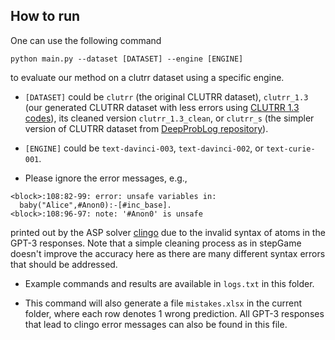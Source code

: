 ## How to run
One can use the following command
```
python main.py --dataset [DATASET] --engine [ENGINE]
```
to evaluate our method on a clutrr dataset using a specific engine.

- `[DATASET]` could be `clutrr` (the original CLUTRR dataset), `clutrr_1.3` (our generated CLUTRR dataset with less errors using [CLUTRR 1.3 codes](https://github.com/facebookresearch/clutrr/tree/develop)), its cleaned version `clutrr_1.3_clean`, or `clutrr_s` (the simpler version of CLUTRR dataset from [DeepProbLog repository](https://github.com/ML-KULeuven/deepproblog/tree/master/src/deepproblog/examples/CLUTRR/data)). 

- `[ENGINE]` could be `text-davinci-003`, `text-davinci-002`, or `text-curie-001`.

- Please ignore the error messages, e.g.,
```
<block>:108:82-99: error: unsafe variables in:
  baby("Alice",#Anon0):-[#inc_base].
<block>:108:96-97: note: '#Anon0' is unsafe
```
printed out by the ASP solver [clingo](https://github.com/potassco/clingo) due to the invalid syntax of atoms in the GPT-3 responses. Note that a simple cleaning process as in stepGame doesn't improve the accuracy here as there are many different syntax errors that should be addressed.

- Example commands and results are available in `logs.txt` in this folder.

- This command will also generate a file `mistakes.xlsx` in the current folder, where each row denotes 1 wrong prediction. All GPT-3 responses that lead to clingo error messages can also be found in this file.
